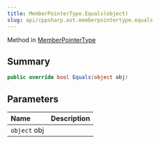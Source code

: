 ```yaml
---
title: MemberPointerType.Equals(object)
slug: api/cppsharp.ast.memberpointertype.equals
---
```

Method in [MemberPointerType](/api/cppsharp/ast/memberpointertype)

## Summary



```csharp
public override bool Equals(object obj)
```

## Parameters

|Name|Description|
|:---|:---|
|`object` obj||

